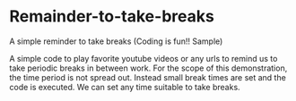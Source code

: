 # Remainder-to-take-breaks
A simple reminder to take breaks (Coding is fun!! Sample)


A simple code to play favorite youtube videos or any urls to remind us to take periodic breaks in between work.
For the scope of this demonstration, the time period is not spread out. Instead small break times are set and the code is executed. We can set any time suitable to take breaks.
